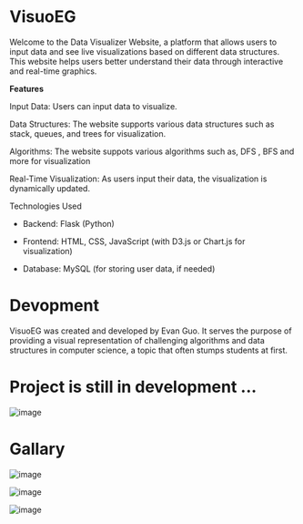 # VisuoEG

Welcome to the Data Visualizer Website, a platform that allows users to input data and see live visualizations based on different data structures. This website helps users better understand their data through interactive and real-time graphics.

**Features**

Input Data: Users can input data to visualize.

Data Structures: The website supports various data structures such as stack, queues, and trees for visualization.

Algorithms: The website suppots various algorithms such as, DFS , BFS and more for visualization

Real-Time Visualization: As users input their data, the visualization is dynamically updated.

Technologies Used

- Backend: Flask (Python)

- Frontend: HTML, CSS, JavaScript (with D3.js or Chart.js for visualization)

- Database: MySQL (for storing user data, if needed)

# Devopment

VisuoEG was created and developed by Evan Guo. It serves the purpose of providing a visual representation of challenging algorithms and data structures in computer science, a topic that often stumps students at first.

# Project is still in development ...

![image](https://github.com/user-attachments/assets/129b4427-0862-4078-a854-e939ec369122)


# Gallary

![image](https://github.com/user-attachments/assets/645d6f2b-fb49-460a-a711-3cbb24fae3d7)

![image](https://github.com/user-attachments/assets/20f2cfa5-71c5-4cfd-ada6-cef16e4609f7)

![image](https://github.com/user-attachments/assets/150c4c00-2b99-432c-aaab-9b44fcc7ec93)





